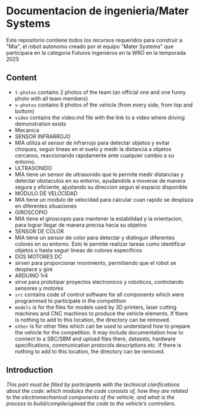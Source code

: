 Documentacion de ingenieria/Mater Systems
====

Este repositorio contiene todos los recursos requeridos para construir a "Mia", el robot autonomo creado por el equipo "Mater Systems" que participara en la categoria Futuros ingenieros en la WRO en la temporada 2025

## Content

* `t-photos` contains 2 photos of the team (an official one and one funny photo with all team members)
* `v-photos` contains 6 photos of the vehicle (from every side, from top and bottom)
* `video` contains the video.md file with the link to a video where driving demonstration exists
* Mecanica
* SENSOR INFRARROJO
* MIA utiliza el sensor de infrarrojo para detectar objetos y evitar choques, seguir lineas en el suelo y medir la distancia a objetos cercanos, reaccionando rapidamente ante cualquier cambio a su entorno.
* ULTRASONIDO
* MIA tiene un sensor de ultrasonido que le permite medir distancias y detectar obstaculos en su entorno, ayudandole a moverse de manera segura y eficiente, ajustando su direccion segun el espacio disponible
* MODULO DE VELOCIDAD
* MIA tiene un modulo de velocidad para calcular cuan rapido se desplaza en diferentes situaciones
* GIROSCOPIO
* MIA tiene el giroscopio para mantener la estabilidad y la orientacion, para lograr llegar de manera precisa hacia su objetivo
* SENSOR DE COLOR
* MIA tiene un sensor de color para detectar y distinguir diferentes colores en su entorno. Esto le permite realizar tareas como identificar objetos o hasta seguir lineas de colores especificos
* DOS MOTORES DC
* sirven para proporcionar movimiento, permitiendo que el robot se desplace y gire
* ARDUINO 1r4
* sirve para prototipar proyectos electronicos y roboticos, controlando sensores y motores                                                                                                                                                                                                                                                                                                                                     
* `src` contains code of control software for all components which were programmed to participate in the competition
* `models` is for the files for models used by 3D printers, laser cutting machines and CNC machines to produce the vehicle elements. If there is nothing to add to this location, the directory can be removed.
* `other` is for other files which can be used to understand how to prepare the vehicle for the competition. It may include documentation how to connect to a SBC/SBM and upload files there, datasets, hardware specifications, communication protocols descriptions etc. If there is nothing to add to this location, the directory can be removed.

## Introduction

_This part must be filled by participants with the technical clarifications about the code: which modules the code consists of, how they are related to the electromechanical components of the vehicle, and what is the process to build/compile/upload the code to the vehicle’s controllers._

